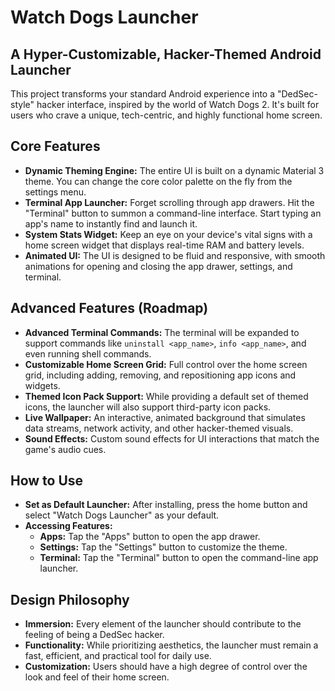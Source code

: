 # Watch Dogs Launcher

## A Hyper-Customizable, Hacker-Themed Android Launcher

This project transforms your standard Android experience into a "DedSec-style" hacker interface, inspired by the world of Watch Dogs 2. It's built for users who crave a unique, tech-centric, and highly functional home screen.

## Core Features

*   **Dynamic Theming Engine:** The entire UI is built on a dynamic Material 3 theme. You can change the core color palette on the fly from the settings menu.
*   **Terminal App Launcher:** Forget scrolling through app drawers. Hit the "Terminal" button to summon a command-line interface. Start typing an app's name to instantly find and launch it.
*   **System Stats Widget:** Keep an eye on your device's vital signs with a home screen widget that displays real-time RAM and battery levels.
*   **Animated UI:** The UI is designed to be fluid and responsive, with smooth animations for opening and closing the app drawer, settings, and terminal.

## Advanced Features (Roadmap)

*   **Advanced Terminal Commands:** The terminal will be expanded to support commands like `uninstall <app_name>`, `info <app_name>`, and even running shell commands.
*   **Customizable Home Screen Grid:** Full control over the home screen grid, including adding, removing, and repositioning app icons and widgets.
*   **Themed Icon Pack Support:** While providing a default set of themed icons, the launcher will also support third-party icon packs.
*   **Live Wallpaper:** An interactive, animated background that simulates data streams, network activity, and other hacker-themed visuals.
*   **Sound Effects:** Custom sound effects for UI interactions that match the game's audio cues.

## How to Use

*   **Set as Default Launcher:** After installing, press the home button and select "Watch Dogs Launcher" as your default.
*   **Accessing Features:**
    *   **Apps:** Tap the "Apps" button to open the app drawer.
    *   **Settings:** Tap the "Settings" button to customize the theme.
    *   **Terminal:** Tap the "Terminal" button to open the command-line app launcher.

## Design Philosophy

*   **Immersion:** Every element of the launcher should contribute to the feeling of being a DedSec hacker.
*   **Functionality:** While prioritizing aesthetics, the launcher must remain a fast, efficient, and practical tool for daily use.
*   **Customization:** Users should have a high degree of control over the look and feel of their home screen.
